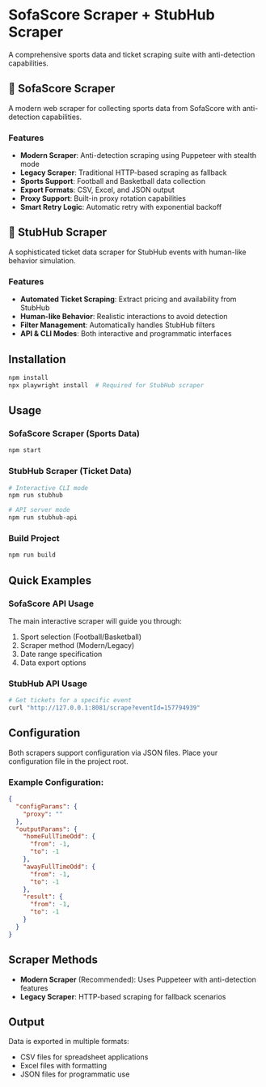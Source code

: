 # SofaScore Scraper + StubHub Scraper

A comprehensive sports data and ticket scraping suite with anti-detection capabilities.

## 🏀 SofaScore Scraper

A modern web scraper for collecting sports data from SofaScore with anti-detection capabilities.

### Features

- **Modern Scraper**: Anti-detection scraping using Puppeteer with stealth mode
- **Legacy Scraper**: Traditional HTTP-based scraping as fallback
- **Sports Support**: Football and Basketball data collection
- **Export Formats**: CSV, Excel, and JSON output
- **Proxy Support**: Built-in proxy rotation capabilities
- **Smart Retry Logic**: Automatic retry with exponential backoff

## 🎫 StubHub Scraper

A sophisticated ticket data scraper for StubHub events with human-like behavior simulation.

### Features

- **Automated Ticket Scraping**: Extract pricing and availability from StubHub
- **Human-like Behavior**: Realistic interactions to avoid detection
- **Filter Management**: Automatically handles StubHub filters
- **API & CLI Modes**: Both interactive and programmatic interfaces

## Installation

```bash
npm install
npx playwright install  # Required for StubHub scraper
```

## Usage

### SofaScore Scraper (Sports Data)
```bash
npm start
```

### StubHub Scraper (Ticket Data)
```bash
# Interactive CLI mode
npm run stubhub

# API server mode
npm run stubhub-api
```

### Build Project
```bash
npm run build
```

## Quick Examples

### SofaScore API Usage
The main interactive scraper will guide you through:
1. Sport selection (Football/Basketball)
2. Scraper method (Modern/Legacy)
3. Date range specification
4. Data export options

### StubHub API Usage
```bash
# Get tickets for a specific event
curl "http://127.0.0.1:8081/scrape?eventId=157794939"
```

## Configuration

Both scrapers support configuration via JSON files. Place your configuration file in the project root.

### Example Configuration:
```json
{
  "configParams": {
    "proxy": ""
  },
  "outputParams": {
    "homeFullTimeOdd": {
      "from": -1,
      "to": -1
    },
    "awayFullTimeOdd": {
      "from": -1,
      "to": -1
    },
    "result": {
      "from": -1,
      "to": -1
    }
  }
}
```

## Scraper Methods

- **Modern Scraper** (Recommended): Uses Puppeteer with anti-detection features
- **Legacy Scraper**: HTTP-based scraping for fallback scenarios

## Output

Data is exported in multiple formats:
- CSV files for spreadsheet applications
- Excel files with formatting
- JSON files for programmatic use